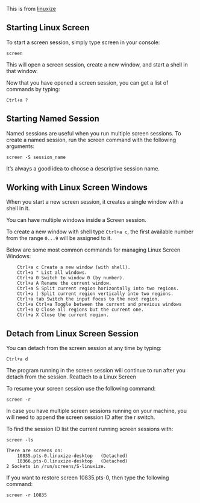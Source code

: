 This is from [linuxize](https://linuxize.com/post/how-to-use-linux-screen/)

## Starting Linux Screen

To start a screen session, simply type screen in your console:

```
screen
```

This will open a screen session, create a new window, and start a shell in that window.

Now that you have opened a screen session, you can get a list of commands by typing:

```
Ctrl+a ?
```

## Starting Named Session

Named sessions are useful when you run multiple screen sessions. To create a named session, run the screen command with the following arguments:

```
screen -S session_name
```

It’s always a good idea to choose a descriptive session name.

## Working with Linux Screen Windows

When you start a new screen session, it creates a single window with a shell in it.

You can have multiple windows inside a Screen session.

To create a new window with shell type `Ctrl+a c`, the first available number from the range `0...9` will be assigned to it.

Below are some most common commands for managing Linux Screen Windows:

```
    Ctrl+a c Create a new window (with shell).
    Ctrl+a " List all windows.
    Ctrl+a 0 Switch to window 0 (by number).
    Ctrl+a A Rename the current window.
    Ctrl+a S Split current region horizontally into two regions.
    Ctrl+a | Split current region vertically into two regions.
    Ctrl+a tab Switch the input focus to the next region.
    Ctrl+a Ctrl+a Toggle between the current and previous windows
    Ctrl+a Q Close all regions but the current one.
    Ctrl+a X Close the current region.
```

## Detach from Linux Screen Session

You can detach from the screen session at any time by typing:

```
Ctrl+a d
```

The program running in the screen session will continue to run after you detach from the session.
Reattach to a Linux Screen

To resume your screen session use the following command:

```
screen -r
```

In case you have multiple screen sessions running on your machine, you will need to append the screen session ID after the r switch.

To find the session ID list the current running screen sessions with:

```
screen -ls
```

```
There are screens on:
    10835.pts-0.linuxize-desktop   (Detached)
    10366.pts-0.linuxize-desktop   (Detached)
2 Sockets in /run/screens/S-linuxize.
```

If you want to restore screen 10835.pts-0, then type the following command:

```
screen -r 10835
```